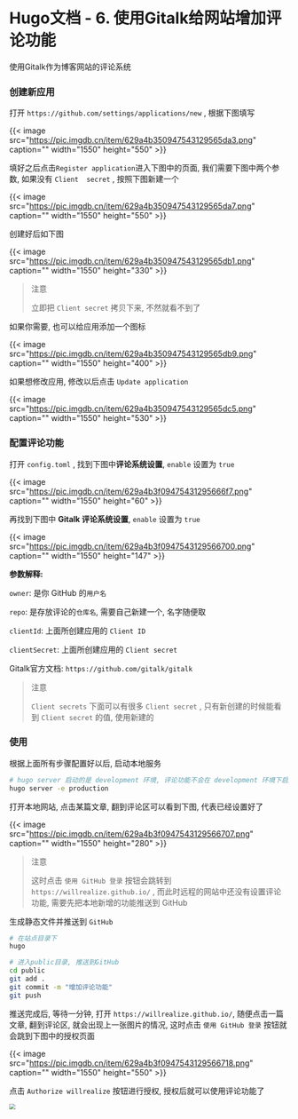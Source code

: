 # Hugo文档 - 6. 使用Gitalk给网站增加评论功能


使用Gitalk作为博客网站的评论系统

<!--more-->

### 创建新应用 

打开 `https://github.com/settings/applications/new` , 根据下图填写

{{< image src="https://pic.imgdb.cn/item/629a4b350947543129565da3.png" caption="" width="1550" height="550" >}}

填好之后点击`Register application`进入下图中的页面, 我们需要下图中两个参数, 如果没有 `Client  secret` , 按照下图新建一个

{{< image src="https://pic.imgdb.cn/item/629a4b350947543129565da7.png" caption="" width="1550" height="550" >}}

创建好后如下图

{{< image src="https://pic.imgdb.cn/item/629a4b350947543129565db1.png" caption="" width="1550" height="330" >}}

> 注意
>
> 立即把 `Client secret` 拷贝下来, 不然就看不到了

如果你需要, 也可以给应用添加一个图标

{{< image src="https://pic.imgdb.cn/item/629a4b350947543129565db9.png" caption="" width="1550" height="400" >}}

如果想修改应用, 修改以后点击 `Update application`

{{< image src="https://pic.imgdb.cn/item/629a4b350947543129565dc5.png" caption="" width="1550" height="530" >}}

### 配置评论功能

打开 `config.toml` , 找到下图中**评论系统设置**, `enable` 设置为 `true`

{{< image src="https://pic.imgdb.cn/item/629a4b3f09475431295666f7.png" caption="" width="1550" height="60" >}}

再找到下图中 **Gitalk 评论系统设置**, `enable` 设置为 `true`

{{< image src="https://pic.imgdb.cn/item/629a4b3f0947543129566700.png" caption="" width="1550" height="147" >}}

**参数解释:**

`owner`: 是你 GitHub 的`用户名`

`repo`: 是存放评论的`仓库名`, 需要自己新建一个, 名字随便取

`clientId`: 上面所创建应用的 `Client ID`

`clientSecret`: 上面所创建应用的 `Client secret`

Gitalk官方文档: `https://github.com/gitalk/gitalk`

> 注意
>
> `Client secrets` 下面可以有很多 `Client secret` , 只有新创建的时候能看到 `Client secret` 的值, 使用新建的

### 使用

根据上面所有步骤配置好以后, 启动本地服务

```bash
# hugo server 启动的是 development 环境, 评论功能不会在 development 环境下启用, 所以使用下面指令
hugo server -e production
```

打开本地网站, 点击某篇文章, 翻到评论区可以看到下图, 代表已经设置好了

{{< image src="https://pic.imgdb.cn/item/629a4b3f0947543129566707.png" caption="" width="1550" height="280" >}}

> 注意
>
> 这时点击 `使用 GitHub 登录` 按钮会跳转到 `https://willrealize.github.io/` , 而此时远程的网站中还没有设置评论功能, 需要先把本地新增的功能推送到 GitHub

生成静态文件并推送到 `GitHub`

```bash
# 在站点目录下
hugo

# 进入public目录, 推送到GitHub
cd public
git add .
git commit -m "增加评论功能"
git push
```

推送完成后, 等待一分钟, 打开 `https://willrealize.github.io/`, 随便点击一篇文章, 翻到评论区, 就会出现上一张图片的情况, 这时点击 `使用 GitHub 登录` 按钮就会跳到下图中的授权页面

{{< image src="https://pic.imgdb.cn/item/629a4b3f0947543129566718.png" caption="" width="1550" height="550" >}}

点击 `Authorize willrealize` 按钮进行授权, 授权后就可以使用评论功能了

<img src="https://pic.imgdb.cn/item/629a4b3f0947543129566723.png" style="zoom: 67%;" />

